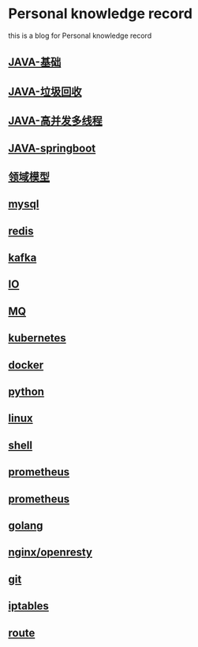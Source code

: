 # Personal knowledge record
this is a blog for Personal knowledge record

## [JAVA-基础](basics.md)


## [JAVA-垃圾回收](garbage.md)

## [JAVA-高并发多线程](multithreading.md)

## [JAVA-springboot](springboot.md)

## [领域模型](domainmodel.md)

## [mysql](mysql.md)

## [redis](redis.md)

## [kafka](kafka.md)

## [IO](io.md)

## [MQ](MQ.md)

## [kubernetes](kubernetes.md)

## [docker](docker.md)

## [python](python.md)

## [linux](linux.md)

## [shell](shell.md)

## [prometheus](prometheus.md)

## [prometheus](prometheus.md)

## [golang](golang.md)

## [nginx/openresty](nginx.md)

## [git](git.md)

## [iptables](git.md)

## [route](route.md)
